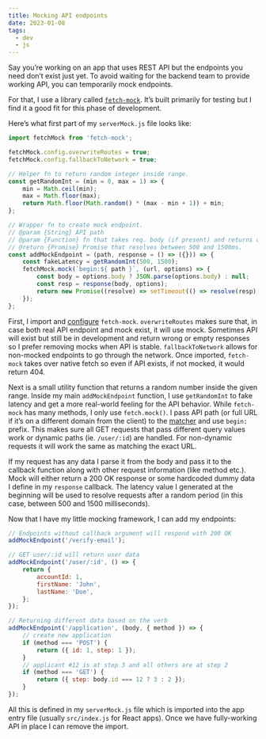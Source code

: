 ```yaml
---
title: Mocking API endpoints
date: 2023-01-08
tags:
  - dev
  - js
---
```


Say you’re working on an app that uses REST API but the endpoints you need don’t exist just yet. To avoid waiting for the backend team to provide working API, you can temporarily mock endpoints.

For that, I use a library called [`fetch-mock`](https://www.wheresrhys.co.uk/fetch-mock/). It’s built primarily for testing but I find it a good fit for this phase of development.

Here’s what first part of my `serverMock.js` file looks like:

```js
import fetchMock from 'fetch-mock';

fetchMock.config.overwriteRoutes = true;
fetchMock.config.fallbackToNetwork = true;

// Helper fn to return random integer inside range.
const getRandomInt = (min = 0, max = 1) => {
    min = Math.ceil(min);
    max = Math.floor(max);
    return Math.floor(Math.random() * (max - min + 1)) + min;
};

// Wrapper fn to create mock endpoint.
// @param {String} API path
// @param {Function} fn that takes req. body (if present) and returns desired response.
// @return {Promise} Promise that resolves between 500 and 1500ms.
const addMockEndpoint = (path, response = () => ({})) => {
    const fakeLatency = getRandomInt(500, 1500);
    fetchMock.mock(`begin:${ path }`, (url, options) => {
        const body = options.body ? JSON.parse(options.body) : null;
        const resp = response(body, options);
        return new Promise((resolve) => setTimeout(() => resolve(resp), fakeLatency));
    });
};
```

First, I import and [configure](https://www.wheresrhys.co.uk/fetch-mock/#usageconfiguration) `fetch-mock`. `overwriteRoutes` makes sure that, in case both real API endpoint and mock exist, it will use mock. Sometimes API will exist but still be in development and return wrong or empty responses so I prefer removing mocks when API is stable. `fallbackToNetwork` allows for non-mocked endpoints to go through the network. Once imported, `fetch-mock` takes over native fetch so even if API exists, if not mocked, it would return 404.

Next is a small utility function that returns a random number inside the given range. Inside my main `addMockEndpoint` function, I use `getRandomInt` to fake latency and get a more real-world feeling for the API behavior. While `fetch-mock` has many methods, I only use `fetch.mock()`. I pass API path (or full URL if it’s on a different domain from the client) to the [matcher](https://www.wheresrhys.co.uk/fetch-mock/#api-mockingmock_matcher) and use `begin:` prefix. This makes sure all GET requests that pass different query values work or dynamic paths (ie. `/user/:id`) are handled. For non-dynamic requests it will work the same as matching the exact URL.

If my request has any data I parse it from the body and pass it to the callback function along with other request information (like method etc.). Mock will either return a 200 OK response or some hardcoded dummy data I define in my `response` callback. The latency value I generated at the beginning will be used to resolve requests after a random period (in this case, between 500 and 1500 milliseconds).

Now that I have my little mocking framework, I can add my endpoints:

```js
// Endpoints without callback argument will respond with 200 OK
addMockEndpoint('/verify-email');

// GET user/:id will return user data
addMockEndpoint('/user/:id', () => {
    return {
        accountId: 1,
        firstName: 'John',
        lastName: 'Doe',
    };
});

// Returning different data based on the verb
addMockEndpoint('/application', (body, { method }) => {
    // create new application
    if (method === 'POST') {
        return ({ id: 1, step: 1 });
    }
    // applicant #12 is at step 3 and all others are at step 2
    if (method === 'GET') {
        return ({ step: body.id === 12 ? 3 : 2 });
    }
});
```

All this is defined in my `serverMock.js` file which is imported into the app entry file (usually `src/index.js` for React apps). Once we have fully-working API in place I can remove the import.
